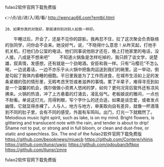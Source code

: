 
fulao2软件官网下载免费版




👉/点/此/进/入/观/看/ http://wencao66.com?emtbl.html




	20、如果你真的对我好，那就请你别对别人如我一样好。
　　午睡过后，开会了，还是不见你的踪影。我再忍不住，拉了这次聚会负责联络的张同学，问你会不会来。她没好气，说，“不晓得什么意思！从昨天起，打他手机关机，打他们办公室的电话，他们同事说他刚才还在，晚上打他家里的电话，没人接。八成是不想来吧”
　　不知道火锅鱼是怎样吃掉的，我只顾了谈文学，说楚雄，叙真情，发感想，还有就是一个劲喝酒。安臣和我一样。只有“马樱花”不怎么喝，一边说着话，一边不亦乐乎从火锅中把鱼肉运送到我们的碗里。这一举动，倒是勾起了我体内昏睡的细胞。平日里我是为了工作而进食，在城市生活如上足的发条紧绷的弦的情形里，无暇考虑烹饪或者滋养的事情。累了半辈子，难得寻觅到如是一个温馨的机会，偶尔做做小资男人悠闲的梦，如何？更何况背后窗外还有凉风拂来。火锅的热浪，冲了上方悬着的灯涌去，凌乱俗气。老板娘说的雅间，一点也不耐看。单说这灯光，亮得刺眼，写个字什么的还合适，如果是谈恋爱，或者发点幽情，它就显得赤裸了。人与人，地方与地方，审美取向自有差异，就像一杯酒落到不同的肚子里，会有不同的感受。外面有车鸣叫。出门，灯光一下就黯然了。
Melodious music light spirit, such as lake, is on my mind.
Bright flowers, is glittering and translucent note with the rain, and tender is about to drip!
Shame not to put, or strong and in full bloom, or clean and dust-free, or static and speechless.
Six.
The end of the
fulao2软件官网下载免费版 https://github.com/beooknews/miuecb
https://github.com/Contere/vhinjs
https://github.com/itunsr/uwjjc
https://github.com/qdouban/bftkpx
https://github.com/itunsr/zmre





fulao2软件官网下载免费版
